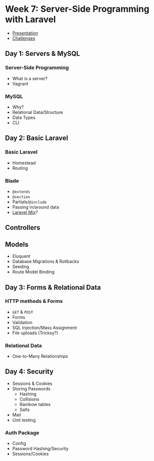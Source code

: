 # Week 7: Server-Side Programming with Laravel

- [Presentation](https://docs.google.com/presentation/d/1skAHzDLyDYkMJeRLq4Ha-DcgLnE4Yr8qpD5DLgIynIk)
- [Challenges](https://github.com/develop-me/bootcamp--week-07--laravel/tree/master/challenges)

## Day 1: Servers & MySQL

### Server-Side Programming
* What is a server?
* Vagrant

### MySQL
* Why?
* Relational Data/Structure
* Data Types
* CLI

## Day 2: Basic Laravel

### Basic Laravel
* Homestead
* Routing

### Blade
* `@extends`
* `@section`
* Partials/`@include`
* Passing in/around data
* [Laravel Mix](https://laravel-mix.com)?

## Controllers


## Models
* Eloquent
* Database Migrations & Rollbacks
* Seeding
* Route Model Binding

## Day 3: Forms & Relational Data

### HTTP methods & Forms

* `GET` & `POST`
* Forms
* Validation
* SQL Injection/Mass Assignment
* File uploads (Tricksy?)

### Relational Data
* One-to-Many Relationships

## Day 4: Security
* Sessions & Cookies
* Storing Passwords
    * Hashing
    * Collisions
    * Rainbow tables
    * Salts
* Mail
* Unit testing

### Auth Package
* Config
* Password Hashing/Security
* Sessions/Cookies
